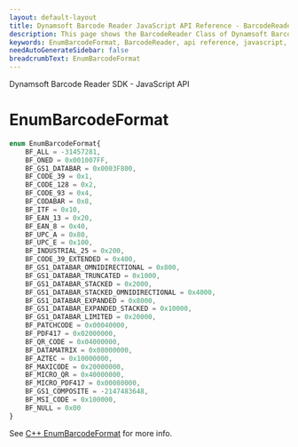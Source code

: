 ```yaml
---
layout: default-layout
title: Dynamsoft Barcode Reader JavaScript API Reference - BarcodeReader
description: This page shows the BarcodeReader Class of Dynamsoft Barcode Reader JavaScript SDK.
keywords: EnumBarcodeFormat, BarcodeReader, api reference, javascript, js
needAutoGenerateSidebar: false
breadcrumbText: EnumBarcodeFormat
---
```


Dynamsoft Barcode Reader SDK - JavaScript API
# EnumBarcodeFormat

```ts
enum EnumBarcodeFormat{
    BF_ALL = -31457281, 
    BF_ONED = 0x001007FF, 
    BF_GS1_DATABAR = 0x0003F800, 
    BF_CODE_39 = 0x1, 
    BF_CODE_128 = 0x2, 
    BF_CODE_93 = 0x4, 
    BF_CODABAR = 0x8,
    BF_ITF = 0x10, 
    BF_EAN_13 = 0x20, 
    BF_EAN_8 = 0x40, 
    BF_UPC_A = 0x80,
    BF_UPC_E = 0x100, 
    BF_INDUSTRIAL_25 = 0x200, 
    BF_CODE_39_EXTENDED = 0x400, 
    BF_GS1_DATABAR_OMNIDIRECTIONAL = 0x800,
    BF_GS1_DATABAR_TRUNCATED = 0x1000, 
    BF_GS1_DATABAR_STACKED = 0x2000, 
    BF_GS1_DATABAR_STACKED_OMNIDIRECTIONAL = 0x4000, 
    BF_GS1_DATABAR_EXPANDED = 0x8000,
    BF_GS1_DATABAR_EXPANDED_STACKED = 0x10000, 
    BF_GS1_DATABAR_LIMITED = 0x20000, 
    BF_PATCHCODE = 0x00040000, 
    BF_PDF417 = 0x02000000, 
    BF_QR_CODE = 0x04000000, 
    BF_DATAMATRIX = 0x08000000, 
    BF_AZTEC = 0x10000000,
    BF_MAXICODE = 0x20000000, 
    BF_MICRO_QR = 0x40000000, 
    BF_MICRO_PDF417 = 0x00080000, 
    BF_GS1_COMPOSITE = -2147483648,
    BF_MSI_CODE = 0x100000,
    BF_NULL = 0x00
}
```

See [C++ EnumBarcodeFormat](https://www.dynamsoft.com/barcode-reader/parameters/enum/format-enums.html?ver=latest#barcodeformat) for more info.
